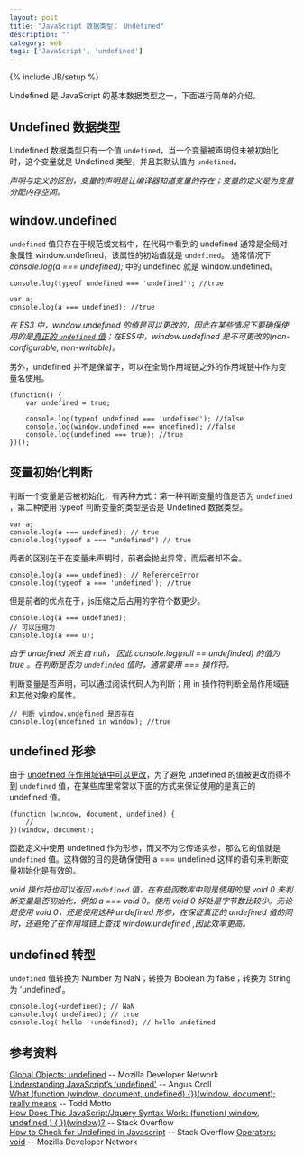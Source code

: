 ```yaml
---
layout: post
title: "JavaScript 数据类型： Undefined"
description: ""
category: web
tags: ['JavaScript', 'undefined']
---
```

{% include JB/setup %}

Undefined 是 JavaScript 的基本数据类型之一，下面进行简单的介绍。

<!-- more -->
<h2 id="datatype-undefined">
	Undefined 数据类型
</h2>

Undefined 数据类型只有一个值 `undefined`，当一个变量被声明但未被初始化时，这个变量就是 Undefined 类型，并且其默认值为 `undefined`。

*声明与定义的区别，变量的声明是让编译器知道变量的存在；变量的定义是为变量分配内存空间。*

<h2 id="undefined-in-scope">
	window.undefined
</h2>

`undefined` 值只存在于规范或文档中，在代码中看到的 undefined 通常是全局对象属性 window.undefined，该属性的初始值就是 `undefined`。
通常情况下 *console.log(a === undefined);* 中的 undefined 就是 window.undefined。

	console.log(typeof undefined === 'undefined'); //true

	var a;
	console.log(a === undefined); //true

*在 ES3 中，window.undefined 的值是可以更改的，因此在某些情况下要确保使用的是[真正的 `undefined` 值](#really-undefined)；在ES5中，window.undefined 是不可更改的(non-configurable, non-writable)。*

另外，undefined 并不是保留字，可以在全局作用域链之外的作用域链中作为变量名使用。

	(function() {
		var undefined = true;

		console.log(typeof undefined === 'undefined'); //false
		console.log(window.undefined === undefined); //false
		console.log(undefined === true); //true
	})();

<h2 id="check-undefined">
	变量初始化判断
</h2>

判断一个变量是否被初始化，有两种方式：第一种判断变量的值是否为 `undefined` ，第二种使用 typeof 判断变量的类型是否是 Undefined 数据类型。

	var a;
	console.log(a === undefined); // true
	console.log(typeof a === "undefined") // true

两者的区别在于在变量未声明时，前者会抛出异常，而后者却不会。

	console.log(a === undefined); // ReferenceError
	console.log(typeof a === 'undefined'); //true

但是前者的优点在于，js压缩之后占用的字符个数更少。

	console.log(a === undefined);
	// 可以压缩为
	console.log(a === u);

*由于 undefined 派生自 null， 因此 console.log(null == undefinded) 的值为 true 。在判断是否为 `undefinded` 值时，通常要用 === 操作符。*

判断变量是否声明，可以通过阅读代码人为判断；用 in 操作符判断全局作用域链和其他对象的属性。

	// 判断 window.undefined 是否存在
	console.log(undefined in window); //true
<h2 id="really-undefined">
undefined 形参
</h2>

由于 [undefined 在作用域链中可以更改](#undefined-in-scope)，为了避免 undefined 的值被更改而得不到 `undefined` 值，在某些库里常常以下面的方式来保证使用的是真正的 undefined 值。

	(function (window, document, undefined) {
		//
	})(window, document);

函数定义中使用 undefined 作为形参，而又不为它传递实参，那么它的值就是 `undefined` 值。这样做的目的是确保使用 a === undefined 这样的语句来判断变量初始化是有效的。

*void 操作符也可以返回 `undefined` 值，在有些函数库中则是使用的是 void 0 来判断变量是否初始化，例如 a === void 0。使用 void 0 好处是字节数比较少。无论是使用 void 0，还是使用这种 undefined 形参，在保证真正的 undefined 值的同时，还避免了在作用域链上查找 window.undefined ,因此效率更高。*

<h2 id="undefined-conversions">
undefined 转型
</h2>

`undefined` 值转换为 Number 为 NaN；转换为 Boolean 为 false；转换为 String 为 'undefined'。

	console.log(+undefined); // NaN
	console.log(!undefined); // true
	console.log('hello '+undefined); // hello undefined

<h2 id="undefined-references">
参考资料
</h2>

[Global Objects: undefined](https://developer.mozilla.org/en-US/docs/Web/JavaScript/Reference/Global_Objects/undefined) -- Mozilla Developer Network  
[Understanding JavaScript’s 'undefined'](https://javascriptweblog.wordpress.com/2010/08/16/understanding-undefined-and-preventing-referenceerrors/) -- Angus Croll  
[What (function (window, document, undefined) {})(window, document); really means](http://toddmotto.com/what-function-window-document-undefined-iife-really-means/) -- Todd Motto  
[How Does This JavaScript/Jquery Syntax Work: (function( window, undefined ) { })(window)?](http://stackoverflow.com/questions/2716069/how-does-this-javascript-jquery-syntax-work-function-window-undefined) -- Stack Overflow   
[How to Check for Undefined in Javascript](http://stackoverflow.com/questions/3390396/how-to-check-for-undefined-in-javascript) -- Stack Overflow 
[Operators: void](https://developer.mozilla.org/en-US/docs/Web/JavaScript/Reference/Operators/void) -- Mozilla Developer Network
